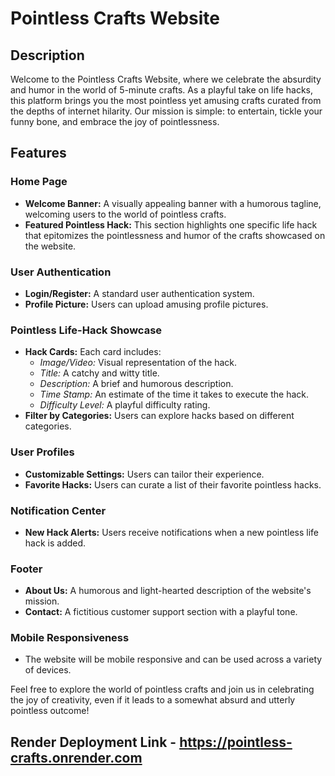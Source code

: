 # Pointless Crafts Website

## Description
Welcome to the Pointless Crafts Website, where we celebrate the absurdity and humor in the world of 5-minute crafts. As a playful take on life hacks, this platform brings you the most pointless yet amusing crafts curated from the depths of internet hilarity. Our mission is simple: to entertain, tickle your funny bone, and embrace the joy of pointlessness.

## Features

### Home Page
- **Welcome Banner:** A visually appealing banner with a humorous tagline, welcoming users to the world of pointless crafts.
- **Featured Pointless Hack:** This section highlights one specific life hack that epitomizes the pointlessness and humor of the crafts showcased on the website.

### User Authentication
- **Login/Register:** A standard user authentication system.
- **Profile Picture:** Users can upload amusing profile pictures.

### Pointless Life-Hack Showcase
- **Hack Cards:** Each card includes:
  - *Image/Video:* Visual representation of the hack.
  - *Title:* A catchy and witty title.
  - *Description:* A brief and humorous description.
  - *Time Stamp:* An estimate of the time it takes to execute the hack.
  - *Difficulty Level:* A playful difficulty rating.
- **Filter by Categories:** Users can explore hacks based on different categories.

### User Profiles
- **Customizable Settings:** Users can tailor their experience.
- **Favorite Hacks:** Users can curate a list of their favorite pointless hacks.

### Notification Center
- **New Hack Alerts:** Users receive notifications when a new pointless life hack is added.

### Footer
- **About Us:** A humorous and light-hearted description of the website's mission.
- **Contact:** A fictitious customer support section with a playful tone.

### Mobile Responsiveness
- The website will be mobile responsive and can be used across a variety of devices.

Feel free to explore the world of pointless crafts and join us in celebrating the joy of creativity, even if it leads to a somewhat absurd and utterly pointless outcome!

## Render Deployment Link - https://pointless-crafts.onrender.com
